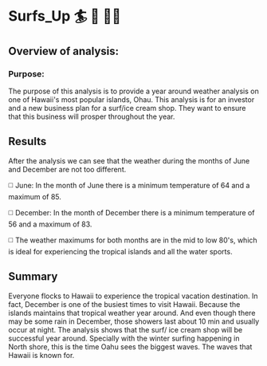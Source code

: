 # Surfs_Up 🏄  🍨 🏄‍♀️

## Overview of analysis:

### Purpose:

The purpose of this analysis is to provide a year around weather analysis on one of Hawaii's most popular islands, Ohau. This analysis is for an investor and a new business plan for a surf/ice cream shop. They want to ensure that this business will prosper throughout the year. 

## Results

After the analysis we can see that the weather during the months of June and December are not too different.

◻️ June: In the month of June there is a minimum temperature of 64 and a maximum of 85.

◻️ December: In the month of December there is a minimum temperature of 56 and a maximum of 83.

◻️ The weather maximums for both months are in the mid to low 80's, which is ideal for experiencing   the tropical islands and all the water sports. 

## Summary

Everyone flocks to Hawaii to experience the tropical vacation destination. In fact, December is one of the busiest times to visit Hawaii. Because the islands maintains that tropical weather year around. And even though there may be some rain in December, those showers last about 10 min and usually occur at night. 
The analysis shows that the surf/ ice cream shop will be successful year around. Specially with the winter surfing happening in North shore, this is the time Oahu sees the biggest waves. The waves that Hawaii is known for.
